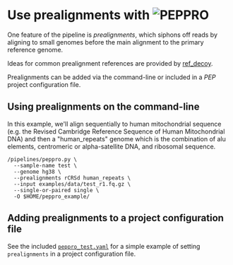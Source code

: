 # Use prealignments with <img src="../../img/peppro_logo.svg" alt="PEPPRO" class="img-fluid" style="max-height:35px; margin-top:-15px; margin-bottom:-10px">

One feature of the pipeline is *prealignments*, which siphons off reads by aligning to small genomes before the main alignment to the primary reference genome.

Ideas for common prealignment references are provided by [ref_decoy](https://github.com/databio/ref_decoy).

Prealignments can be added via the command-line or included in a *PEP* project configuration file.

## Using prealignments on the command-line

In this example, we'll align sequentially to human mitochondrial sequence (e.g. the Revised Cambridge Reference Sequence of Human Mitochondrial DNA) and then a "human_repeats" genome which is the combination of alu elements, centromeric or alpha-satellite DNA, and ribosomal sequence.

```console
/pipelines/peppro.py \
  --sample-name test \
  --genome hg38 \
  --prealignments rCRSd human_repeats \
  --input examples/data/test_r1.fq.gz \
  --single-or-paired single \
  -O $HOME/peppro_example/

```

## Adding prealignments to a project configuration file

See the included [`peppro_test.yaml`](https://github.com/databio/peppro/tree/master/examples/meta/peppro_test.yaml) for a simple example of setting `prealignments` in a project configuration file.
